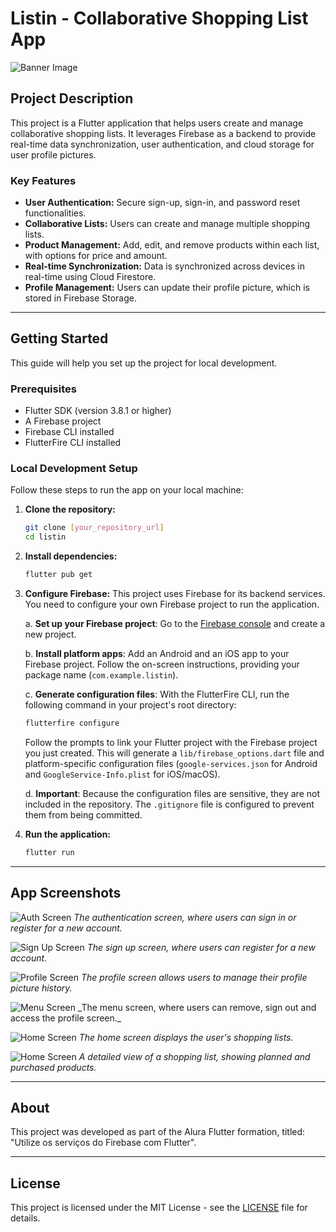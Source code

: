 # Listin - Collaborative Shopping List App

![Banner Image](https://via.placeholder.com/1200x400.png?text=Listin+-+Collaborative+Shopping+List+App)

## Project Description

This project is a Flutter application that helps users create and manage collaborative shopping lists. It leverages Firebase as a backend to provide real-time data synchronization, user authentication, and cloud storage for user profile pictures.

### Key Features

- **User Authentication:** Secure sign-up, sign-in, and password reset functionalities.
- **Collaborative Lists:** Users can create and manage multiple shopping lists.
- **Product Management:** Add, edit, and remove products within each list, with options for price and amount.
- **Real-time Synchronization:** Data is synchronized across devices in real-time using Cloud Firestore.
- **Profile Management:** Users can update their profile picture, which is stored in Firebase Storage.

---

## Getting Started

This guide will help you set up the project for local development.

### Prerequisites

- Flutter SDK (version 3.8.1 or higher)
- A Firebase project
- Firebase CLI installed
- FlutterFire CLI installed

### Local Development Setup

Follow these steps to run the app on your local machine:

1.  **Clone the repository:**

    ```bash
    git clone [your_repository_url]
    cd listin
    ```

2.  **Install dependencies:**

    ```bash
    flutter pub get
    ```

3.  **Configure Firebase:**
    This project uses Firebase for its backend services. You need to configure your own Firebase project to run the application.

    a. **Set up your Firebase project**: Go to the [Firebase console](https://console.firebase.google.com/) and create a new project.

    b. **Install platform apps**: Add an Android and an iOS app to your Firebase project. Follow the on-screen instructions, providing your package name (`com.example.listin`).

    c. **Generate configuration files**: With the FlutterFire CLI, run the following command in your project's root directory:

    ```bash
    flutterfire configure
    ```

    Follow the prompts to link your Flutter project with the Firebase project you just created. This will generate a `lib/firebase_options.dart` file and platform-specific configuration files (`google-services.json` for Android and `GoogleService-Info.plist` for iOS/macOS).

    d. **Important**: Because the configuration files are sensitive, they are not included in the repository. The `.gitignore` file is configured to prevent them from being committed.

4.  **Run the application:**
    ```bash
    flutter run
    ```

---

## App Screenshots

![Auth Screen](https://github.com/joeltonmats/flutter-listin/blob/main/assets/images/screenshot1.png)
_The authentication screen, where users can sign in or register for a new account._

![Sign Up Screen](https://github.com/joeltonmats/flutter-listin/blob/main/assets/images/screenshot2.png)
_The sign up screen, where users can register for a new account._

![Profile Screen](https://github.com/joeltonmats/flutter-listin/blob/main/assets/images/screenshot3.png)
_The profile screen allows users to manage their profile picture history._

![Menu Screen](https://github.com/joeltonmats/flutter-listin/blob/main/assets/images/screenshot4.png)
\_The menu screen, where users can remove, sign out and access the profile screen.\_

![Home Screen](https://github.com/joeltonmats/flutter-listin/blob/main/assets/images/screenshot5.png)
_The home screen displays the user's shopping lists._

![Home Screen](https://github.com/joeltonmats/flutter-listin/blob/main/assets/images/screenshot6.png)
_A detailed view of a shopping list, showing planned and purchased products._


---

## About

This project was developed as part of the Alura Flutter formation, titled: "Utilize os serviços do Firebase com Flutter".

---

## License

This project is licensed under the MIT License - see the [LICENSE](LICENSE) file for details.
